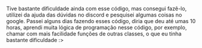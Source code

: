 Tive bastante dificuldade ainda com esse código, mas consegui fazê-lo, utilizei da ajuda das dúvidas no discord e pesquisei algumas coisas no google. Passei alguns dias fazendo esses código, diria que deu até umas 10 horas, aprendi muita lógica de programação nesse código, por exemplo, chamar com mais facilidade funções de outras classes, o que eu tinha bastante dificuldade :>
